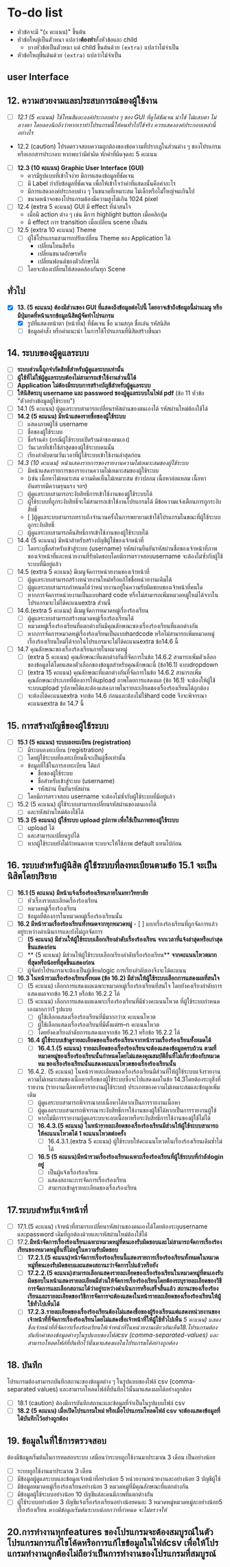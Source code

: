 # To-do list
* หัวข้อจะมี "(`x` คะแนน)" ขึ้นต้น
* หัวข้อใหญ่เป็นตัวหนา แปลว่า**ต้องทำ**ทั้งหัวข้อและ child
  * บางหัวข้อเป็นตัวหนา แต่ child ขึ้นต้นด้วย `(extra)` แปลว่าไม่จำเป็น
* หัวข้อใหญ่ขึ้นต้นด้วย `(extra)` แปลว่าไม่จำเป็น
## user Interface
## 12. ความสวยงามและประสบการณ์ของผู้ใช้งาน
  - [ ] *12.1 (5 คะแนน) ใช้โทนสีและองค์ประกอบต่าง ๆ ของ GUI ที่ดูได้ชัดเจน น่าใช้ ไม่แสบตา ไม่ลวงตา โดยลองนึกถึงว่าหากเราทำโปรแกรมนี้ให้คนทั่วไปใช้จริง ควรแสดงองค์ประกอบเหล่านี้อย่างไร*
  - 12.2 (caution) โปรดตรวจสอบความถูกต้องของข้อความที่ปรากฏในส่วนต่าง ๆ ของโปรแกรม หรือเอกสารประกอบ หากพบว่ามีคำผิด หักคำที่ผิดจุดละ 5 คะแนน
  - [ ] **12.3 (10 คะแนน) Graphic User Interface (GUI)**
    - ควรมีรูปแบบที่เข้าใจง่าย มีการแสดงข้อมูลที่ชัดเจน
    - [ ] มี Label กำกับข้อมูลที่ชัดเจน เพื่อให้เข้าใจว่าค่าที่แสดงนั้นคือค่าอะไร
    - มีการแสดงองค์ประกอบต่าง ๆ ในขนาดที่เหมาะสม ไม่เล็กหรือไม่ใหญ่จนเกินไป
    - [ ] ขนาดหน้าจอของโปรแกรมต้องมีความสูงไม่เกิน 1024 pixel
  - [ ] 12.4 (extra 5 คะแนน) GUI มี effect ที่น่าสนใจ
    - เมื่อมี action ต่าง ๆ เช่น มีการ highlight button เมื่อคลิกปุ่ม 
    - มี effect การ transition เมื่อเปลี่ยน scene เป็นต้น
  - [ ] 12.5 (extra 10 คะแนน) Theme
    - [ ] ผู้ใช้โปรแกรมสามารถปรับเปลี่ยน Theme ของ Application ได้
      - เปลี่ยนโทนสีหรือ
      - เปลี่ยนขนาดอักษรหรือ
      - เปลี่ยนฟอนต์ของตัวอักษรได้
    - [ ] โดยจะต้องเปลี่ยนให้สอดคล้องกันทุก Scene
## ทั่วไป
- [x] **13. (5 คะแนน) ต้องมีส่วนของ GUI ที่แสดงถึงข้อมูลต่อไปนี้ โดยอาจเข้าถึงข้อมูลนี้ผ่านเมนู หรือมีปุ่มกดที่หน้าแรกข้อมูลนิสิตผู้จัดทำโปรแกรม**
  - [x] รูปที่แสดงหน้าตา (หน้ายิ้ม) ที่ชัดเจน ชื่อ นามสกุล ชื่อเล่น รหัสนิสิต
  - [ ] ข้อมูลคำสั่ง หรือคำแนะนำ ในการใช้โปรแกรมที่นิสิตสร้างขึ้นมา

## 14. ระบบของผู้ดูแลระบบ
  - [ ] **ระบบส่วนนี้ถูกจำกัดสิทธิ์สำหรับผู้ดูแลระบบเท่านั้น**
  - [ ] **ผู้ใช้ที่ไม่ใช่ผู้ดูแลระบบต้องไม่สามารถเข้าใช้งานส่วนนี้ได้**
  - [ ] **Application ไม่ต้องมีระบบการสร้างบัญชีสำหรับผู้ดูแลระบบ**
  - [ ] **ให้นิสิตระบุ username และ password ของผู้ดูแลระบบในไฟล์ pdf** (ข้อ 11 หัวข้อ "ตัวอย่างข้อมูลผู้ใช้ระบบ")
  - [ ] 14.1 (5 คะแนน) ผู้ดูแลระบบสามารถเปลี่ยนรหัสผ่านของตนเองได้ รหัสผ่านใหม่ต้องใช้ได้
  - [ ] **14.2 (5 คะแนน) มีหน้าแสดงรายชื่อของผู้ใช้ระบบ** 
    - [ ] แสดงภาพผู้ใช้ username
    - [ ] ชื่อของผู้ใช้ระบบ 
    - [ ] ชื่อร้านค้า (กรณีผู้ใช้ระบบเปิดร้านค้าของตนเอง) 
    - [ ] วันเวลาที่เข้าใช้ล่าสุดของผู้ใช้ระบบคนนั้น 
    - [ ] เรียงลำดับตามวันเวลาที่ผู้ใช้ระบบเข้าใช้งานล่าสุดก่อน
  - [ ] *14.3 (10 คะแนน) หน้าแสดงรายการของรายงานความไม่เหมาะสมของผู้ใช้ระบบ*
    - [ ] มีหน้าแสดงรายการของรายงานความไม่เหมาะสมของผู้ใช้ระบบ
    - (เช่น เนื้อหาไม่เหมาะสม ความคิดเห็นไม่เหมาะสม ข่าวปลอม เนื้อหาล่อแหลม เนื้อหาอันตรายมีความรุนแรง ฯลฯ)
    - [ ] ผู้ดูแลระบบสามารถระงับสิทธิ์การเข้าใช้งานของผู้ใช้ระบบได้ 
    - [ ] ผู้ใช้ระบบที่ถูกระงับสิทธิ์จะไม่สามารถเข้าใช้งานโปรแกรมได้ มีข้อความแจ้งเตือนการถูกระงับสิทธิ์ 
    - [ ]ผู้ดูแลระบบสามารถทราบถึงจำนวนครั้งในการพยายามเข้าใช้โปรแกรมในขณะที่ผู้ใช้ระบบถูกระงับสิทธิ์ 
    - [ ] ผู้ดูแลระบบสามารถคืนสิทธิ์การเข้าใช้งานของผู้ใช้ระบบได้
  - [ ] 14.4 (5 คะแนน) มีหน้าสําหรับสร้างบัญชีผู้ใช้ของเจ้าหน้าที่
    -[ ]  โดยระบุชื่อสําหรับเข้าสู่ระบบ (username) รหัสผ่านยืนยันรหัสผ่านชื่อของเจ้าหน้าที่ภาพของเจ้าหน้าที่และหน่วยงานที่รับผิดชอบโดยมีการตรวจสอบusername จะต้องไม่ซํ้ากับผู้ใช้ระบบที่มีอยู่แล้ว
  - [ ] 14.5 (extra 5 คะแนน) มีเมนูจัดการหน่วยงานของเจ้าหน้าที่
    - [ ] ผู้ดูแลระบบสามารถสร้างหน่วยงานใหม่หรือแก้ไขชื่อหน่วยงานเดิมได้
    - [ ] ผู้ดูแลระบบสามารถกําหนดได้ว่าหน่วยงานอยู่ในความรับผิดชอบของเจ้าหน้าที่คนใด
    - [ ] หากการจัดการหน่วยงานเป็นแบบhard code หรือไม่สามารถเพิ่มหมวดหมู่ใหม่ได้จากในโปรแกรมจะไม่ได้คะแนนextra ส่วนนี้
  - [ ] 14.6.(extra 5 คะแนน) มีเมนูจัดการหมวดหมู่เรื่องร้องเรียน
    - [ ] ผู้ดูแลระบบสามารถสร้างหมวดหมู่เรื่องร้องเรียนได้
    - [ ] หมวดหมู่เรื่องร้องเรียนที่แตกต่างกันมีคุณลักษณะของเรื่องร้องเรียนที่แตกต่างกัน
    - [ ] หากการจัดการหมวดหมู่เรื่องร้องเรียนเป็นแบบhardcode   หรือไม่สามารถเพิ่มหมวดหมู่เรื่องร้องเรียนใหม่ได้จากในโปรแกรมจะไม่ได้คะแนนextra ข้อ14.6 นี้
  - [ ] 14.7 คุณลักษณะของเรื่องร้องเรียนภายในหมวดหมู่
    - [ ] (extra 5 คะแนน) คุณลักษณะที่แตกต่างกันที่จัดการในข้อ 14.6.2 สามารถเพิ่มตัวเลือกของข้อมูลได้โดยแสดงตัวเลือกของข้อมูลสําหรับคุณลักษณะนี้ (ข้อ16.1) แบบdropdown
    - [ ] (extra 15 คะแนน) คุณลักษณะที่แตกต่างกันที่จัดการในข้อ 14.6.2 สามารถเพิ่มคุณลักษณะประเภทที่ต้องการให้upload ภาพโดยการแสดงผล (ข้อ 16.1) จะต้องให้ผู้ใช้ระบบupload รูปภาพได้และต้องแสดงภาพในรายละเอียดของเรื่องร้องเรียนได้ถูกต้อง
    - [ ] จะต้องได้คะแนนextra จากข้อ 14.6 ก่อนและต้องไม่ใช้hard code จึงจะพิจารณาคะแนนextra ข้อ  14.7 นี้  
## 15. การสร้างบัญชีของผู้ใช้ระบบ
  - [ ] **15.1 (5 คะแนน) ระบบลงทะเบียน (registration)**
    - [ ] มีระบบลงทะเบียน (registration)
    - [ ] โดยผู้ใช้ระบบที่ลงทะเบียนนี้จะเป็นผู้ซื้อเท่านั้น
    - ข้อมูลที่ใช้ในการลงทะเบียน ได้แก่
      - ชื่อของผู้ใช้ระบบ
      - ชื่อสำหรับเข้าสู่ระบบ (username)
      - รหัสผ่าน ยืนยันรหัสผ่าน
    - [ ] โดยมีการตรวจสอบ username จะต้องไม่ซ้ำกับผู้ใช้ระบบที่มีอยู่แล้ว
  - [ ] 15.2 (5 คะแนน) ผู้ใช้ระบบสามารถเปลี่ยนรหัสผ่านของตนเองได้
    - [ ] และรหัสผ่านใหม่ต้องใช้ได้
  - [ ] **15.3 (5 คะแนน) ผู้ใช้ระบบ upload รูปภาพ เพื่อใช้เป็นภาพของผู้ใช้ระบบ**
    - [ ] upload ได้
    - [ ] และสามารถเปลี่ยนรูปได้
    - [ ] หากผู้ใช้ระบบยังไม่กำหนดภาพ ระบบจะให้ใช้ภาพ default แทนไปก่อน
## 16. ระบบสำหรับผู้นิสิต  ผู้ใช้ระบบที่ลงทะเบียนตามข้อ 15.1 จะเป็นนิสิตโดยปริยาย
  - [ ] **16.1 (5 คะแนน) มีหน้าแจ้งเรื่องร้องเรียนภายในมหาวิทยาลัย**
    - [ ] หัวเรื่องรายละเอียดเรื่องร้องเรียน
    - [ ] หมวดหมู่เรื่องร้องเรียน
    - [ ] ข้อมูลที่ต้องการในหมวดหมู่เรื่องร้องเรียนนั้น
   - [ ] **16.2  มีหน้ารวมเรื่องร้องเรียนทั้งหมดจากทุกหมวดหมู่**
    - [ ] แยกเรื่องร้องเรียนที่ถูกจัดการแล้วอยู่ระหว่างดําเนินการและยังไม่ถูกจัดการ
      - [ ] **(5 คะแนน) มีส่วนให้ผู้ใช้ระบบเลือกเรียงลําดับเรื่องร้องเรียน**
           **จากเวลาที่แจ้งล่าสุดหรือเก่าสุดขึ้นแสดงก่อน**
      - [ ] ** (5 คะแนน) มีส่วนให้ผู้ใช้ระบบเลือกเรียงลําดับเรื่องร้องเรียน**
            **จากคะแนนโหวตมากที่สุดหรือน้อยที่สุดขึ้นแสดงก่อน**
      - [ ] ผู้จัดทําโปรแกรมจะต้องเป็นผู้เขียนlogic การเรียงลําดับเองจึงจะได้คะแนน
  - [ ] **16.3 ในหน้ารวมเรื่องร้องเรียนทั้งหมด (ข้อ 16.2)       มีส่วนให้ผู้ใช้ระบบเลือกการแสดงผลที่สนใจ**
    - [ ] (5 คะแนน) เลือกการแสดงผลเฉพาะหมวดหมู่เรื่องร้องเรียนที่สนใจ
    โดยยังคงเรียงลําดับการแสดงผลจากข้อ 16.2.1 หรือข้อ 16.2.2 ได้
    - [ ] (5 คะแนน) เลือกการแสดงผลเฉพาะเรื่องร้องเรียนที่มีช่วงคะแนนโหวต
    ที่ผู้ใช้ระบบกําหนดเองมากกว่า1 รูปแบบ
      - [ ] ผู้ใช้เลือกแสดงเรื่องร้องเรียนที่มีมากกว่าx คะแนนโหวต 
      - [ ] ผู้ใช้เลือกแสดงเรื่องร้องเรียนที่มีตั้งแต่m–n คะแนนโหวต
      - [ ] โดยยังคงเรียงลําดับการแสดงผลจากข้อ 16.2.1 หรือข้อ 16.2.2 ได้
    - [ ] **16.4 ผู้ใช้ระบบเข้าดูรายละเอียดของเรื่องร้องเรียนจากหน้ารวมเรื่องร้องเรียนทั้งหมดได้**
      - [ ] **16.4.1.(5 คะแนน) รายละเอียดของเรื่องร้องเรียนจะต้องแสดงข้อมูลครบถ้วน**
      **ตามที่หมวดหมู่ของเรื่องร้องเรียนนั้นกําหนดโดยไม่แสดงคุณสมบัติอื่นที่ไม่เกี่ยวข้องกับหมวดหม** **ของเรื่องร้องเรียนนั้นแสดงคะแนนโหวตของเรื่องร้องเรียนนั้น**
    - [ ] 16.4.2. (5 คะแนน) ในหน้ารายละเอียดของเรื่องร้องเรียนมีส่วนที่ให้ผู้ใช้ระบบแจ้งรายงาน
    ความไม่เหมาะสมของเนื้อหาหรือของผู้ใช้ระบบซึ่งจะไปแสดงผลในข้อ 14.3โดยต้องระบุสิ่งที่รายงาน     (รายงานเนื้อหาหรือรายงานผู้ใช้ระบบ) ประเภทของความไม่เหมาะสมและข้อมูลเพิ่มเติม
        - [ ] ผู้ดูแลระบบสามารถพิจารณาลบเนื้อหาได้หากเป็นการรายงานเนื้อหา
        - [ ] ผู้ดูแลลระบบสามารถพิจารณาระงับสิทธิ์การใช้งานของผู้ใช้ได้หากเป็นการรายงานผู้ใช้
        - [ ] หากไม่มีการรายงานผู้ดูแลระบบจะลบเนื้อหาหรือระงับสิทธิ์การใช้งานของผู้ใช้ไม่ได้
      - [ ] **16.4.3.(5 คะแนน) ในหน้ารายละเอียดของเรื่องร้องเรียนมีส่วนให้ผู้ใช้ระบบสามารถให้คะแนนโหวตได้ 1 คะแนนโหวตต่อครั้ง**
        - [ ] 16.4.3.1.(extra 5 คะแนน) ผู้ใช้ระบบให้คะแนนโหวตในเรื่องร้องเรียนเดิมซํ้าไม่ได้
      - [ ] **16.5 (5 คะแนน)มีหน้ารวมเรื่องร้องเรียนเฉพาะเรื่องร้องเรียนที่ผู้ใช้ระบบที่กําลังlogin อยู่**
        - [ ] เป็นผู้แจ้งเรื่องร้องเรียน
        - [ ] แสดงสถานะการจัดการเรื่องร้องเรียน
        - [ ] สามารถเข้าดูรายละเอียดของเรื่องร้องเรียน
## 17.ระบบสําหรับเจ้าหน้าที่  
  - [ ] 17.1.(5 คะแนน) เจ้าหน้าที่สามารถเปลี่ยนรหัสผ่านของตนเองได้โดยต้องระบุusername และpassword เดิมที่ถูกต้องด้วยและรหัสผ่านใหม่ต้องใช้ได้
   - [ ] 17.2.**มีหน้าจัดการเรื่องร้องเรียนเฉพาะหมวดหมู่ที่ตนเองรับผิดชอบและไม่สามารถจัดการเรื่องร้องเรียนของหมวดหมู่อื่นที่ไม่อยู่ในความรับผิดชอบ**
     - [ ] **17.2.1.(5 คะแนน)หน้าจัดการเรื่องร้องเรียนนี้แสดงรายการเรื่องร้องเรียนทั้งหมดในหมวดหมู่ที่ตนเองรับผิดชอบและแสดงสถานะว่าจัดการไปแล้วหรือยัง**
     - [ ] **17.2.2.(5 คะแนน)สามารถเลือกแสดงรายละเอียดของเรื่องร้องเรียนในหมวดหมู่ที่ตนเองรับผิดชอบในหน้าแสดงรายละเอียดมีส่วนให้จัดการเรื่องร้องเรียนโดยต้องระบุรายละเอียดของวิธีการจัดการและเลือกสถานะได้ว่าอยู่ระหว่างดําเนินการหรือเสร็จสิ้นแล้ว** 
     **สถานะของเรื่องร้องเรียนและรายละเอียดของวิธีการจัดการจะต้องแสดงในหน้ารายละเอียดของเรื่องร้องเรียนให้ผู้ใช้ทั่วไปเห็นได้**
     - [ ] **17.2.3.รายละเอียดของเรื่องร้องเรียนต้องไม่แสดงชื่อของผู้ร้องเรียนแต่แสดงหน่วยงานของเจ้าหน้าที่ที่จัดการเรื่องร้องเรียนโดยไม่แสดงชื่อเจ้าหน้าที่ให้ผู้ใช้ทั่วไปเห็น**
    *5 คะแนน) แสดงชื่อเจ้าหน้าที่ที่จัดการเรื่องร้องเรียนให้เจ้าหน้าที่ในหน่วยงานเดียวกันเห็น18.โปรแกรมต้องบันทึกค่าของข้อมูลต่างๆในรูปแบบของไฟล์csv (comma-separated-values) และสามารถโหลดไฟล์ที่บันทึกไว้นั้นมาแสดงผลในโปรแกรมได้อย่างถูกต้อง*

## 18. บันทึก
โปรแกรมต้องสามารถบันทึกสถานะของข้อมูลต่าง ๆ ในรูปแบบของไฟล์ csv (comma-separated values) และสามารถโหลดไฟล์ที่บันทึกไว้นั้นมาแสดงผลได้อย่างถูกต้อง
  - [ ] 18.1 (caution) ต้องมีการบันทึกสถานะและข้อมูลที่จำเป็นในรูปแบบไฟล์ csv
  - [ ] **18.2 (5 คะแนน) เมื่อเปิดโปรแกรมใหม่ หรือเมื่อโปรแกรมโหลดไฟล์ csv จะต้องแสดงข้อมูลที่ได้บันทึกไว้อย่างถูกต้อง**

## 19. ข้อมูลในที่ใช้การตรวจสอบ
  ต้องมีข้อมูลเริ่มต้นในการทดสอบระบบ เสมือนว่าระบบถูกใช้งานมาประมาณ 3 เดือน เป็นอย่างน้อย
  
  - [ ] ระบบถูกใช้งานมาประมาณ 3 เดือน
  - [ ] มีข้อมูลผู้ดูแลระบบและข้อมูลเจ้าหน้าที่อย่างน้อย 5 หน่วยงานหน่วยงานละอย่างน้อย 3 บัญชีผู้ใช้
  - [ ] มีข้อมูลหมวดหมู่เรื่องร้องเรียนอย่างน้อย 3 หมวดหมู่ที่มีคุณลักษณะที่แตกต่างกัน
  - [ ] มีข้อมูลผู้ใช้ระบบอย่างน้อย 10 บัญชีแต่ละคนมีภาพที่แตกต่างกัน
  - [ ] ผู้ใช้ระบบอย่างน้อย 3 บัญชีแจ้งเรื่องร้องเรียนอย่างน้อยคนละ 3 หมวดหมู่หมวดหมู่ละอย่างน้อย5 เรื่องร้องเรียน
  *หากมีข้อมูลเริ่มต้นระบบน้อยกว่าที่กำหนด จะไม่ตรวจให้*
  
## 20.การทํางานทุกfeatures ของโปรแกรมจะต้องสมบูรณ์ในตัวโปรแกรมการแก้ไขโค้ดหรือการแก้ไขข้อมูลในไฟล์csv เพื่อให้โปรแกรมทํางานถูกต้องไม่ถือว่าเป็นการทํางานของโปรแกรมที่สมบูรณ์
